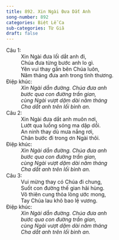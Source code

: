 ```yaml
---
title: 892. Xin Ngài Đưa Dắt Anh
song-number: 892
categories: Biệt Lễ Ca
sub-categories: Từ Giã
draft: false
---
```

<dl><dt>Câu 1:</dt><dd data-verse="1">Xin Ngài đưa lối dắt anh đi, <br/>Chúa đưa từng bước anh lo gì. <br/>Yên vui thay gần bên Chúa luôn, <br/>Năm tháng đưa anh trong tình thương. </dd><dt>Điệp khúc:</dt><dd data-chorus="1"><em>Xin Ngài dẫn đường. Chúa đưa anh <br/>bước qua con đường trần gian, <br/>cùng Ngài vượt dặm dài năm tháng <br/>Cha dắt anh trên lối bình an. </em></dd><dt>Câu 2:</dt><dd data-verse="2">Xin Ngài đưa dắt anh muôn nơi, <br/>Lướt qua luồng sóng ma dập dồi. <br/>An ninh thay dù mưa nắng rơi, <br/>Chân bước đi trong ơn Ngài thôi. </dd><dt>Điệp khúc:</dt><dd data-chorus="1"><em>Xin Ngài dẫn đường. Chúa đưa anh <br/>bước qua con đường trần gian, <br/>cùng Ngài vượt dặm dài năm tháng <br/>Cha dắt anh trên lối bình an. </em></dd><dt>Câu 3:</dt><dd data-verse="3">Vui mừng thay có Chúa đi chung, <br/>Suốt con đường thế gian hãi hùng. <br/>Vô thiên cung thỏa lòng ước mong, <br/>Tay Chúa lau khô bao lệ vương. </dd><dt>Điệp khúc:</dt><dd data-chorus="1"><em>Xin Ngài dẫn đường. Chúa đưa anh <br/>bước qua con đường trần gian, <br/>cùng Ngài vượt dặm dài năm tháng <br/>Cha dắt anh trên lối bình an. </em></dd></dl>